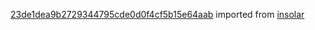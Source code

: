 [23de1dea9b2729344795cde0d0f4cf5b15e64aab](https://github.com/insolar/insolar/commit/23de1dea9b2729344795cde0d0f4cf5b15e64aab) imported from [insolar](https://github.com/insolar/insolar)
